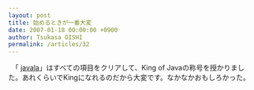 ```yaml
---
layout: post
title: 始めるときが一番大変
date: 2007-01-18 00:00:00 +0900
author: Tsukasa OISHI
permalink: /articles/32
---
```


　「 [javala](http://javala.cs.tut.fi/en/welcomePage.do)」はすべての項目をクリアして、King of Javaの称号を授かりました。あれくらいでKingになれるのだから大変です。なかなかおもしろかった。

